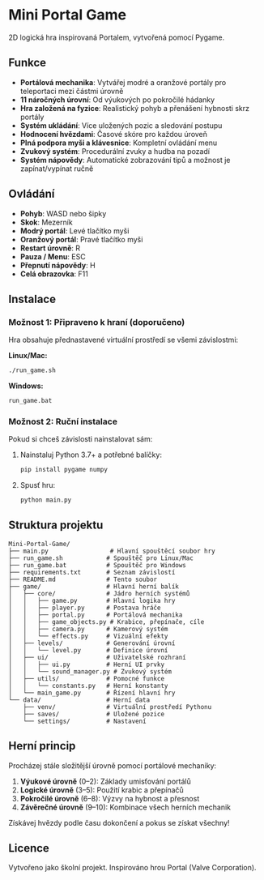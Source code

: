 # Mini Portal Game

2D logická hra inspirovaná Portalem, vytvořená pomocí Pygame.

## Funkce

* **Portálová mechanika**: Vytvářej modré a oranžové portály pro teleportaci mezi částmi úrovně
* **11 náročných úrovní**: Od výukových po pokročilé hádanky
* **Hra založená na fyzice**: Realistický pohyb a přenášení hybnosti skrz portály
* **Systém ukládání**: Více uložených pozic a sledování postupu
* **Hodnocení hvězdami**: Časové skóre pro každou úroveň
* **Plná podpora myši a klávesnice**: Kompletní ovládání menu
* **Zvukový systém**: Procedurální zvuky a hudba na pozadí
* **Systém nápovědy**: Automatické zobrazování tipů a možnost je zapínat/vypínat ručně

## Ovládání

* **Pohyb**: WASD nebo šipky
* **Skok**: Mezerník
* **Modrý portál**: Levé tlačítko myši
* **Oranžový portál**: Pravé tlačítko myši
* **Restart úrovně**: R
* **Pauza / Menu**: ESC
* **Přepnutí nápovědy**: H
* **Celá obrazovka**: F11

## Instalace

### Možnost 1: Připraveno k hraní (doporučeno)

Hra obsahuje přednastavené virtuální prostředí se všemi závislostmi:

**Linux/Mac:**

```bash
./run_game.sh
```

**Windows:**

```bash
run_game.bat
```

### Možnost 2: Ruční instalace

Pokud si chceš závislosti nainstalovat sám:

1. Nainstaluj Python 3.7+ a potřebné balíčky:

   ```bash
   pip install pygame numpy
   ```

2. Spusť hru:

   ```bash
   python main.py
   ```

## Struktura projektu

```
Mini-Portal-Game/
├── main.py                 # Hlavní spouštěcí soubor hry
├── run_game.sh            # Spouštěč pro Linux/Mac
├── run_game.bat           # Spouštěč pro Windows
├── requirements.txt       # Seznam závislostí
├── README.md              # Tento soubor
├── game/                  # Hlavní herní balík
│   ├── core/              # Jádro herních systémů
│   │   ├── game.py        # Hlavní logika hry
│   │   ├── player.py      # Postava hráče
│   │   ├── portal.py      # Portálová mechanika
│   │   ├── game_objects.py # Krabice, přepínače, cíle
│   │   ├── camera.py      # Kamerový systém
│   │   └── effects.py     # Vizuální efekty
│   ├── levels/            # Generování úrovní
│   │   └── level.py       # Definice úrovní
│   ├── ui/                # Uživatelské rozhraní
│   │   ├── ui.py          # Herní UI prvky
│   │   └── sound_manager.py # Zvukový systém
│   ├── utils/             # Pomocné funkce
│   │   └── constants.py   # Herní konstanty
│   └── main_game.py       # Řízení hlavní hry
└── data/                  # Herní data
    ├── venv/              # Virtuální prostředí Pythonu
    ├── saves/             # Uložené pozice
    └── settings/          # Nastavení
```

## Herní princip

Procházej stále složitější úrovně pomocí portálové mechaniky:

1. **Výukové úrovně** (0–2): Základy umisťování portálů
2. **Logické úrovně** (3–5): Použití krabic a přepínačů
3. **Pokročilé úrovně** (6–8): Výzvy na hybnost a přesnost
4. **Závěrečné úrovně** (9–10): Kombinace všech herních mechanik

Získávej hvězdy podle času dokončení a pokus se získat všechny!

## Licence

Vytvořeno jako školní projekt. Inspirováno hrou Portal (Valve Corporation).
